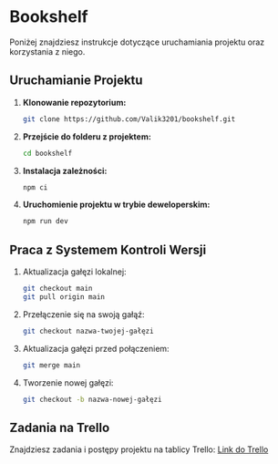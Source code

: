 # Bookshelf

Poniżej znajdziesz instrukcje dotyczące uruchamiania projektu oraz korzystania z niego.

## Uruchamianie Projektu

1. **Klonowanie repozytorium:**
   ```bash
   git clone https://github.com/Valik3201/bookshelf.git
   ```

2. **Przejście do folderu z projektem:**
   ```bash
   cd bookshelf
   ```

3. **Instalacja zależności:**
   ```bash
   npm ci
   ```

4. **Uruchomienie projektu w trybie deweloperskim:**
   ```bash
   npm run dev
   ```

## Praca z Systemem Kontroli Wersji

1. Aktualizacja gałęzi lokalnej:
    ```bash
    git checkout main
    git pull origin main
    ```

2. Przełączenie się na swoją gałąź:
    ```bash
    git checkout nazwa-twojej-gałęzi
    ```

3. Aktualizacja gałęzi przed połączeniem:
    ```bash
    git merge main
    ```

4. Tworzenie nowej gałęzi:
    ```bash
    git checkout -b nazwa-nowej-gałęzi
    ```

## Zadania na Trello

Znajdziesz zadania i postępy projektu na tablicy Trello: [Link do Trello](https://trello.com/b/zhFaag97/bookshelf)
